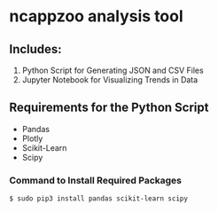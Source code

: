 # ncappzoo analysis tool

## Includes:

1. Python Script for Generating JSON and CSV Files
2. Jupyter Notebook for Visualizing Trends in Data

## Requirements for the Python Script

- Pandas
- Plotly
- Scikit-Learn
- Scipy


### Command to Install Required Packages
```
$ sudo pip3 install pandas scikit-learn scipy
```
